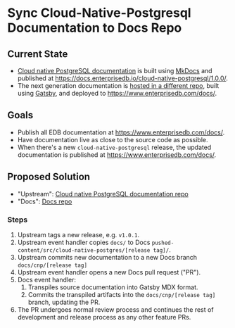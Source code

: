 # Sync Cloud-Native-Postgresql Documentation to Docs Repo

## Current State

- [Cloud native PostgreSQL documentation][cpn-docs] is built using [MkDocs][]
  and published at
  <https://docs.enterprisedb.io/cloud-native-postgresql/1.0.0/>.
- The next generation documentation is [hosted in a different repo][docs],
  built using [Gatsby][], and deployed to <https://www.enterprisedb.com/docs/>.

## Goals

- Publish all EDB documentation at <https://www.enterprisedb.com/docs/>.
- Have documentation live as close to the source code as possible.
- When there's a new `cloud-native-postgresql` release, the updated
  documentation is published at <https://www.enterprisedb.com/docs/>.

## Proposed Solution

- "Upstream": [Cloud native PostgreSQL documentation repo][cpn-docs]
- "Docs": [Docs repo][docs]

### Steps

1. Upstream tags a new release, e.g. `v1.0.1`.
1. Upstream event handler copies `docs/` to Docs
   `pushed-content/src/cloud-native-postgres/[release tag]/`.
1. Upstream commits new documentation to a new Docs branch `docs/cnp/[release tag]`
1. Upstream event handler opens a new Docs pull request ("PR").
1. Docs event handler:
   1. Transpiles source documentation into Gatsby MDX format.
   1. Commits the transpiled artifacts into the `docs/cnp/[release tag]`
      branch, updating the PR.
1. The PR undergoes normal review process and continues the rest of development
   and release process as any other feature PRs.

[cpn-docs]: https://github.com/EnterpriseDB/cloud-native-postgresql/tree/main/docs
[docs]: https://github.com/EnterpriseDB/docs
[gatsby]: https://www.gatsbyjs.com
[mkdocs]: https://www.mkdocs.org
